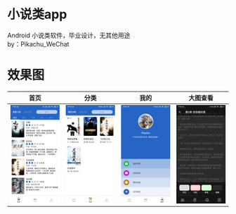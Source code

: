 小说类app
==============
Android 小说类软件，毕业设计，无其他用途
<br>
by：Pikachu_WeChat

效果图
==============
|首页|分类|我的|大图查看|
|:---:|:---:|:---:|:---:|
| ![](https://github.com/2825436553/book/blob/master/image/1.jpg) | ![](https://github.com/2825436553/book/blob/master/image/2.jpg) | ![](https://github.com/2825436553/book/blob/master/image/3.jpg) | ![](https://github.com/2825436553/book/blob/master/image/4.jpg) |
